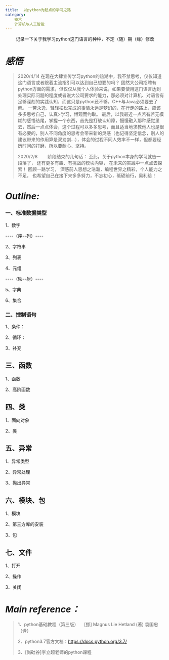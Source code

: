 ```yaml
---
title:  以python为起点的学习之路
category:
    技术
    计算机与人工智能
---
```


<center>记录一下关于我学习python这门语言的种种，不定（随）期（缘）修改</center>
<!-- more -->

# _感悟_
> 2020/4/14
> 在现在大肆宣传学习python的热潮中，我不禁思考，仅仅知道这门语言或者跟着主流指引可以达到自己想要的吗？ 固然大公司招聘有python方面的需求，但仅仅从我个人体验来说，如果要使用这门语言达到处理实际问题的程度或者说大公司要求的能力，那必须对计算机、对语言有足够深刻的实践认知，而这只是python还不够，C++与Java必须要去了解。
>一劳永逸、轻轻松松完成的事情永远是梦幻的，在行走的路上，应该多多思考自己，认真>学习，博观而约取。
> 最后，以我最近一点若有若无模糊的感悟结尾，掌握一个东西，首先是打破认知障，慢慢融入那种感觉里去，然后一点点体会，这个过程可以多多思考，而且适当地求教他人也是很有必要的，别人不同角度的思考会带来新的灵感（也记得坚定信念，别人的建议带来的作用算是双刃剑...），体会的过程不同人效率不一样，但都要经历时间的打磨，所以要耐心、坚持。
>
>2020/2/8 
>&emsp;&emsp;阶段结束的几句话：
>至此，关于python本身的学习就告一段落了，
>还有更多有趣、有挑战的模块内容，
>在未来的实践中一点点去探索！
>回顾一路学习，
>深感前人思想之浩瀚，编程世界之精彩，个人能力之不足，
>也希望自己在接下来多多努力，不忘初心，砥砺前行，奥利给！


# _Outline:_

### 一、标准数据类型

1、数字

----（序--列）----

2、字符串

3、列表

4、元组

----（映--射）----

5、字典

6、集合

### 二、控制语句

1、条件：

2、循环：

3、补充

## 三、函数

1、函数

2、高阶函数

## 四、类

1、面向对象

2、类

## 五、异常

1、异常类型

2、异常处理

3、抛出异常

## 六、模块、包

1、模块

2、第三方库的安装

3、包

## 七、文件

1、打开

2、操作

3、关闭

# _Main reference：_
> 1、python基础教程（第三版） 
>&emsp;[挪] Magnus Lie Hetland (著) 袁国忠（译）
>
>2、python3.7官方文档：https://docs.python.org/3.7/
>
>3、[尚硅谷]李立超老师的python课程
